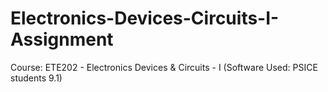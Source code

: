 # Electronics-Devices-Circuits-I-Assignment
Course: ETE202 - Electronics Devices &amp; Circuits - I (Software Used: PSICE students 9.1)

